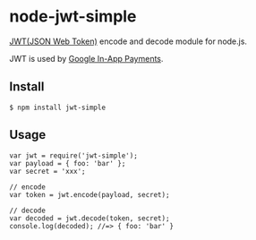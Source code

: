 # node-jwt-simple

[JWT(JSON Web Token)](http://self-issued.info/docs/draft-jones-json-web-token.html) encode and decode module for node.js.

JWT is used by [Google In-App Payments](http://code.google.com/intl/en/apis/inapppayments/docs/index.html).

## Install

    $ npm install jwt-simple

## Usage

    var jwt = require('jwt-simple');
    var payload = { foo: 'bar' };
    var secret = 'xxx';

    // encode
    var token = jwt.encode(payload, secret);

    // decode
    var decoded = jwt.decode(token, secret);
    console.log(decoded); //=> { foo: 'bar' }

